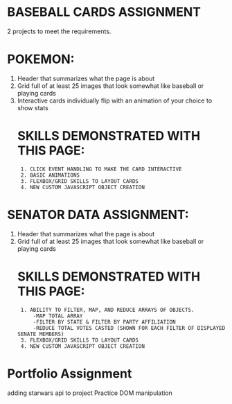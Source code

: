 # BASEBALL CARDS ASSIGNMENT
2 projects to meet the requirements.
# POKEMON:
1. Header that summarizes what the page is about
2. Grid full of at least 25 images that look somewhat like baseball or playing cards 
3. Interactive cards individually flip with an animation of your choice to show stats
    # SKILLS DEMONSTRATED WITH THIS PAGE:
        1. CLICK EVENT HANDLING TO MAKE THE CARD INTERACTIVE
        2. BASIC ANIMATIONS
        3. FLEXBOX/GRID SKILLS TO LAYOUT CARDS
        4. NEW CUSTOM JAVASCRIPT OBJECT CREATION
    
# SENATOR DATA ASSIGNMENT:
1. Header that summarizes what the page is about
2. Grid full of at least 25 images that look somewhat like baseball or playing cards 
    # SKILLS DEMONSTRATED WITH THIS PAGE:
        1. ABILITY TO FILTER, MAP, AND REDUCE ARRAYS OF OBJECTS.
            -MAP TOTAL ARRAY
            -FILTER BY STATE & FILTER BY PARTY AFFILIATION
            -REDUCE TOTAL VOTES CASTED (SHOWN FOR EACH FILTER OF DISPLAYED SENATE MEMBERS)
        3. FLEXBOX/GRID SKILLS TO LAYOUT CARDS
        4. NEW CUSTOM JAVASCRIPT OBJECT CREATION    


# Portfolio Assignment
adding starwars api to project
Practice DOM manipulation

